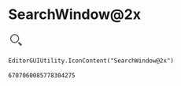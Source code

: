 # SearchWindow@2x
![](/img/SearchWindow@2x.png)

``` CSharp
EditorGUIUtility.IconContent("SearchWindow@2x")
```
```
6707060085778304275
```
